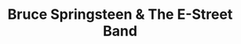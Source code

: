 ---
title: "Bruce Springsteen & The E-Street Band"
summary: "American band formed by Bruce Springsteen and some of his friends in the early 70s. Organ, piano and accordion player was replaced by after Federici died in 2008. American saxophonist, , nephew of the late , replaced him after he passed away on June 18, 2011, in Palm Beach, Florida."
slug: "bruce-springsteen-the-e-street-band"
image: "bruce-springsteen-the-e-street-band.jpg"
apple_music_artist_url: "None"
wikipedia_url: "none"
---